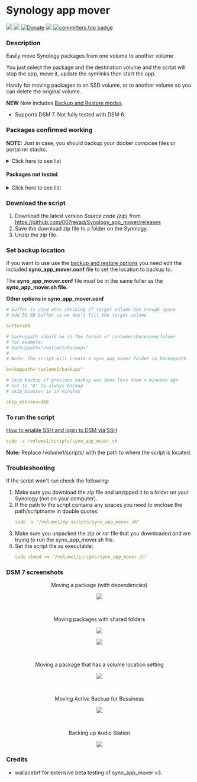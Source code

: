 # Synology app mover

<a href="https://github.com/007revad/Synology_app_mover/releases"><img src="https://img.shields.io/github/release/007revad/Synology_app_mover.svg"></a>
<a href="https://hits.seeyoufarm.com"><img src="https://hits.seeyoufarm.com/api/count/incr/badge.svg?url=https%3A%2F%2Fgithub.com%2F007revad%2FSynology_app_mover&count_bg=%2379C83D&title_bg=%23555555&icon=&icon_color=%23E7E7E7&title=views&edge_flat=false"/></a>
[![Donate](https://img.shields.io/badge/Donate-PayPal-green.svg)](https://www.paypal.com/paypalme/007revad)
[![](https://img.shields.io/static/v1?label=Sponsor&message=%E2%9D%A4&logo=GitHub&color=%23fe8e86)](https://github.com/sponsors/007revad)
[![committers.top badge](https://user-badge.committers.top/australia/007revad.svg)](https://user-badge.committers.top/australia/007revad)

### Description

Easily move Synology packages from one volume to another volume

You just select the package and the destination volume and the script will stop the app, move it, update the symlinks then start the app.

Handy for moving packages to an SSD volume, or to another volume so you can delete the original volume.

**NEW** Now includes [Backup and Restore modes](/images/backup.png).

  - Supports DSM 7. Not fully tested with DSM 6.


### Packages confirmed working

**NOTE:** Just in case, you should backup your docker compose files or portainer stacks.

<details>
  <summary>Click here to see list</summary>

| Package Center Name | Name shown in script | Result |
|---------------------|-------------|--------|
| <img src="/images/icons/ActiveBackup_business_64.png" width="20" height="20"> Active Backup for Business | ActiveBackup | OK |
| Active Backup for Google Workspace | ActiveBackup-GSuite | OK |
| Active Backup for Microsoft 365 | ActiveBackup-Office365 | OK |
| Advanced Media Extensions | CodecPack | OK |
| AntiVirus by McAfee | AntiVirus-McAfee | OK |
| AntiVirus Essential | AntiVirus | OK |
| Apache 2.4 | Apache2.4 | OK |
| <img src="/images/icons/AudioStation_64.png" width="20" height="20"> Audio Station | AudioStation | OK 	
| Bitdefender for MailPlus | BitDefenderForMailPlus | OK I think |
| C2 Identity LDAP Server | C2IdentityLDAPAgent | OK |
| <img src="/images/icons/CMS_64.png" width="20" height="20"> Central Management System | CMS | OK |
| <img src="/images/icons/CloudSync_64.png" width="20" height="20"> Cloud Sync | CloudSync | OK |
| <img src="/images/icons/ContainerManager_64.png" width="20" height="20"> Container Manager | ContainerManager | OK |
| DNS Server | DNSServer | OK |
| Docker | Docker | OK |
| Document Viewer | DocumentViewer | OK |
| <img src="/images/icons/download_station_64.png" width="20" height="20"> Download Station | DownloadStation | OK |
| Emby Server | EmbyServer | OK |
| exFAT Access | exFAT-Free | OK |
| git | git | OK |
| <img src="/images/icons/Git_64.png" width="20" height="20"> Git | Git | OK |
| Glacier Backup | GlacierBackup | OK - need a Glacier account to fully test |
| <img src="/images/icons/HyperBackup_64.png" width="20" height="20"> Hyper Backup | HyperBackup | OK |
| <img src="/images/icons/HyperBackupVault_64.png" width="20" height="20"> Hyper Backup Vault | HyperBackupVault | OK |
| LDAP Server | DirectoryServer | OK |
| <img src="/images/icons/LogAnalysis_64.png" width="20" height="20"> LogAnalysis | LogAnalysis | OK |
| Log Center | Log Center | OK |
| Mail Station | MailStation | OK |
| MariaDB 10 | MariaDB10 | OK |
| <img src="/images/icons/MediaServer_64.png" width="20" height="20"> Media Server | MediaServer | OK |
| MediaInfo | mediainfo | OK |
| MinimServer | MinimServer | OK |
| phpMyAdmin | phpMyAdmin | OK |
| Node.js v14 | Node.js_v14 | OK |
| Node.js v16 | Node.js_v16 | OK |
| Node.js v18 | Node.js_v18 | OK |
| Node.js v20 | Node.js_v20 | OK |
| Note Station | NoteStation | OK |
| PDF Viewer | PDFViewer | OK |
| Perl | Perl | OK |
| PHP 7.3 | PHP7.3 | OK |
| PHP 7.4 | PHP7.4 | OK |
| PHP 8.0 | PHP8.0 | OK |
| PHP 8.1 | PHP8.1 | OK |
| PHP 8.2 | PHP8.2 | OK |
| <img src="/images/icons/plexmediaserver_48.png" width="20" height="20"> Plex Media Server | PlexMediaServer | OK |
| Presto File Server | PrestoServer | OK |
| Proxy Server | ProxyServer | OK |
| Python 3.9 | Python3.9 | OK |
| Radius Server | RadiusServer | OK |
| SMI-S Provider | SynoSmisProvider | OK |
| <img src="/images/icons/SnapshotReplication_64.png" width="20" height="20"> Snapshot Replication | SnapshotReplication | OK |
| SSO Server | SSOServer | OK |
| <img src="/images/icons/StorageAnalyzer_64.png" width="20" height="20"> Storage Analyzer | StorageAnalyzer | OK |
| Surveillance Station | SurveillanceStation | OK |
| SynoCli Tools | synocli-"toolname" | OK |
| <img src="/images/icons/SynologyApplicationService_64.png" width="20" height="20"> Synology Application Service | SynologyApplicationService | OK |
| <img src="/images/icons/Calendar_64.png" width="20" height="20"> Synology Calendar | Calendar | OK |
| Synology Chat Server | Chat | OK |
| Synology Contacts | Contacts | OK |
| Synology Directory Server | DirectoryServerForWindowsDomain | OK |
| <img src="/images/icons/SynologyDrive_64.png" width="20" height="20"> Synology Drive Server | SynologyDrive | OK |
| Synology Mail Server | MailServer | OK |
| Synology MailPlus | MailPlus | OK |
| Synology MailPlus Server | MailPlus-Server | OK I think |
| Synology Office | Spreadsheet | OK |
| <img src="/images/icons/photos_64.png" width="20" height="20"> Synology Photos | SynologyPhotos | OK |
| Tailscale | Tailscale | OK |
| <img src="/images/icons/TextEditor_64.png" width="20" height="20"> Text Editor | TextEditor | OK |
| Universal Viewer | UniversalViewer | OK |
| <img src="/images/icons/VideoStation_64.png" width="20" height="20"> Video Station | VideoStation | OK |
| <img src="/images/icons/VirtualManagement_64.png" width="20" height="20"> Virtual Machine Manager | Virtualization | OK |
| VPN Server | VPNCenter | OK |
| <img src="/images/icons/WebStation_64.png" width="20" height="20"> Web Station | WebStation | OK |
| WebDAV Server | WebDAVServer | OK |

</details>

#### Packages not tested

<details>
  <summary>Click here to see list</summary>

| Package | Result |
|---------|--------|
| Archiware P5 |  |
| BRAVIA Signage | Won't install in Container Manager. It checks if Docker is installed |
| Data Deposit Box |  |
| Domotz Network Monitoring |  |
| ElephantDrive |  |
| GoodSync |  |
| IDrive |  |
| Joomla |  |
| KodiExplorer |  |
| MediaWiki |  |
| MEGAcmd |  |
| NAKIVO Backup and Replication |  |
| NAKIVO Transporter |  |
| PACS |  |
| Ragic Cloud DB |  |
| Resilo Sync |  |
| TeamViewer |  |
| VirtualHere |  |
| vtigerCRM |  |
| Wordpress |  |

</details>

### Download the script

1. Download the latest version _Source code (zip)_ from https://github.com/007revad/Synology_app_mover/releases
2. Save the download zip file to a folder on the Synology.
3. Unzip the zip file.

### Set backup location

If you want to use use the [backup and restore options](/images/backup.png) you need edit the included **syno_app_mover.conf** file to set the location to backup to.

The **syno_app_mover.conf** file must be in the same foller as the **syno_app_mover.sh file**.

**Other options in syno_app_mover.conf**
```YAML
# buffer is used when checking if target volume has enough space
# Add 50 GB buffer so we don't fill the target volume

buffer=50

# backuppath should be in the format of /volume/sharename/folder
# For example:
# backuppath="/volume1/backups"
#
# Note: The script will create a syno_app_mover folder in backuppath

backuppath="/volume1/backups"

# Skip backup if previous backup was done less than x minutes ago
# Set to "0" to always backup
# skip_minutes is in minutes

skip_minutes=360
```

### To run the script

[How to enable SSH and login to DSM via SSH](https://kb.synology.com/en-global/DSM/tutorial/How_to_login_to_DSM_with_root_permission_via_SSH_Telnet)

```YAML
sudo -s /volume1/scripts/syno_app_mover.sh
```

**Note:** Replace /volume1/scripts/ with the path to where the script is located.

### Troubleshooting

If the script won't run check the following:

1. Make sure you download the zip file and unzipped it to a folder on your Synology (not on your computer).
2. If the path to the script contains any spaces you need to enclose the path/scriptname in double quotes:
   ```YAML
   sudo -s "/volume1/my scripts/syno_app_mover.sh"
   ```
3. Make sure you unpacked the zip or rar file that you downloaded and are trying to run the syno_app_mover.sh file.
4. Set the script file as executable:
   ```YAML
   sudo chmod +x "/volume1/scripts/syno_app_mover.sh"
   ```

### DSM 7 screenshots

<p align="center">Moving a package (with dependencies)</p>
<p align="center"><img src="/images/app2.png"></p>

<br>

<p align="center">Moving packages with shared folders</p>
<p align="center"><img src="/images/app3.png"></p>
<p align="center"><img src="/images/app4.png"></p>

<br>

<p align="center">Moving a package that has a volume location setting</p>
<p align="center"><img src="/images/app5.png"></p>

<br>

<p align="center">Moving Active Backup for Bussiness</p>
<p align="center"><img src="/images/app6.png"></p>

<br>

<p align="center">Backing up Audio Station</p>
<p align="center"><img src="/images/backup.png"></p>

### Credits
- wallacebrf for extensive beta testing of syno_app_mover v3.
